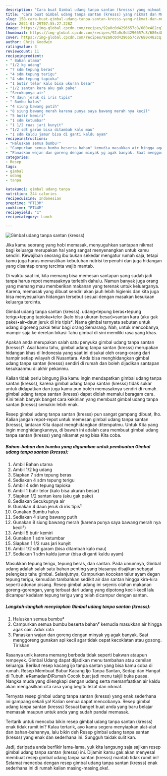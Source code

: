 ```yaml
---
description: "Cara buat Gimbal udang tanpa santan (kresss) yang nikmat dan Mudah Dibuat"
title: "Cara buat Gimbal udang tanpa santan (kresss) yang nikmat dan Mudah Dibuat"
slug: 158-cara-buat-gimbal-udang-tanpa-santan-kresss-yang-nikmat-dan-mudah-dibuat
date: 2021-01-29T07:55:27.228Z
image: https://img-global.cpcdn.com/recipes/92a0c0d4296657c8/680x482cq70/gimbal-udang-tanpa-santan-kresss-foto-resep-utama.jpg
thumbnail: https://img-global.cpcdn.com/recipes/92a0c0d4296657c8/680x482cq70/gimbal-udang-tanpa-santan-kresss-foto-resep-utama.jpg
cover: https://img-global.cpcdn.com/recipes/92a0c0d4296657c8/680x482cq70/gimbal-udang-tanpa-santan-kresss-foto-resep-utama.jpg
author: Chris Goodwin
ratingvalue: 3
reviewcount: 11
recipeingredient:
- " Bahan utama"
- "1/2 kg udang"
- "7 sdm tepung beras"
- "4 sdm tepung terigu"
- "4 sdm tepung tapioka"
- "1 butir telor kalo bisa ukuran besar"
- "1/2 santan kara aku gak pake"
- "Secukupnya air"
- "4 daun jeruk di iris tipis"
- " Bumbu halus"
- "4 siung bawang putih"
- "8 siung bawang merah karena punya saya bawang merah nya kecil"
- "5 butir kemiri"
- "1 sdm ketumbar"
- "1 1/2 ruas jari kunyit"
- "1/2 sdt garam bisa ditambah kalo mau"
- "1 sdm kaldu jamur bisa di ganti kaldu ayam"
recipeinstructions:
- "Haluskan semua bumbu²"
- "Campurkan semua bumbu beserta bahan² kemudia masukkan air hingga agak cair. Aduk rata"
- "Panaskan wajan dan goreng dengan minyak yg agak banyak. Saat menggoreng gunakan api kecil agar tidak cepat kecoklatan atau gosong. Tiriskan"
categories:
- Resep
tags:
- gimbal
- udang
- tanpa

katakunci: gimbal udang tanpa 
nutrition: 244 calories
recipecuisine: Indonesian
preptime: "PT13M"
cooktime: "PT44M"
recipeyield: "1"
recipecategory: Lunch

---
```



![Gimbal udang tanpa santan (kresss)](https://img-global.cpcdn.com/recipes/92a0c0d4296657c8/680x482cq70/gimbal-udang-tanpa-santan-kresss-foto-resep-utama.jpg)

Jika kamu seorang yang hobi memasak, menyuguhkan santapan nikmat bagi keluarga merupakan hal yang sangat menyenangkan untuk kamu sendiri. Kewajiban seorang ibu bukan sekedar mengatur rumah saja, tetapi kamu juga harus memastikan kebutuhan nutrisi terpenuhi dan juga hidangan yang disantap orang tercinta wajib mantab.

Di waktu  saat ini, kita memang bisa memesan santapan yang sudah jadi tanpa harus repot memasaknya terlebih dahulu. Namun banyak juga orang yang memang mau memberikan makanan yang terenak untuk keluarganya. Karena, memasak yang dibuat sendiri akan jauh lebih higienis dan kita juga bisa menyesuaikan hidangan tersebut sesuai dengan masakan kesukaan keluarga tercinta. 

Gimbal udang tanpa santan (kresss). udang•tepung beras•tepung terigu•tepung tapioka•telor (kalo bisa ukuran besar)•santan kara (aku gak pake)•air•daun jeruk di iris tipis². Nama gimbal ternyata sebutan untuk udang digoreng pakai telur bagi orang Semarang. Nah, untuk mencobanya, mampir saja ke deretan lokasi Tahu gimbal di sini memiliki rasa yang khas.

Apakah anda merupakan salah satu penyuka gimbal udang tanpa santan (kresss)?. Asal kamu tahu, gimbal udang tanpa santan (kresss) merupakan hidangan khas di Indonesia yang saat ini disukai oleh orang-orang dari hampir setiap wilayah di Nusantara. Anda bisa menghidangkan gimbal udang tanpa santan (kresss) sendiri di rumah dan boleh dijadikan santapan kesukaanmu di akhir pekanmu.

Kalian tidak perlu bingung jika kamu ingin mendapatkan gimbal udang tanpa santan (kresss), karena gimbal udang tanpa santan (kresss) tidak sukar untuk didapatkan dan juga kamu pun boleh memasaknya sendiri di rumah. gimbal udang tanpa santan (kresss) dapat diolah memalui beragam cara. Kini telah banyak banget cara kekinian yang membuat gimbal udang tanpa santan (kresss) semakin lebih enak.

Resep gimbal udang tanpa santan (kresss) pun sangat gampang dibuat, lho. Kalian jangan repot-repot untuk memesan gimbal udang tanpa santan (kresss), lantaran Kita dapat menghidangkan ditempatmu. Untuk Kita yang ingin menghidangkannya, di bawah ini adalah cara membuat gimbal udang tanpa santan (kresss) yang nikamat yang bisa Kita coba.

<!--inarticleads1-->

##### Bahan-bahan dan bumbu yang digunakan untuk pembuatan Gimbal udang tanpa santan (kresss):

1. Ambil  Bahan utama
1. Ambil 1/2 kg udang
1. Siapkan 7 sdm tepung beras
1. Sediakan 4 sdm tepung terigu
1. Ambil 4 sdm tepung tapioka
1. Ambil 1 butir telor (kalo bisa ukuran besar)
1. Siapkan 1/2 santan kara (aku gak pake)
1. Sediakan Secukupnya air
1. Gunakan 4 daun jeruk di iris tipis²
1. Gunakan  Bumbu halus
1. Sediakan 4 siung bawang putih
1. Gunakan 8 siung bawang merah (karena punya saya bawang merah nya kecil²)
1. Ambil 5 butir kemiri
1. Gunakan 1 sdm ketumbar
1. Siapkan 1 1/2 ruas jari kunyit
1. Ambil 1/2 sdt garam (bisa ditambah kalo mau)
1. Sediakan 1 sdm kaldu jamur (bisa di ganti kaldu ayam)


Masukkan tepung terigu, tepung beras, dan santan. Pada umumnya, Gimbal udang adalah salah satu bahan penting yang biasanya disajikan sebagai pelengkap tahu gimbal. Selanjutnya, Campurkan kocokan telur ayam degan tepung terigu, kemudian tambahkan sedikit air dan santan hingga kira-kira seperti adonan pisang. Resep gimbal udang ini sejenis olahan makanan goreng-gorengan, yang terbuat dari udang yang dipotong kecil-kecil lalu dicampur kedalam tepung terigu yang telah dicampur dengan santan. 

<!--inarticleads2-->

##### Langkah-langkah menyiapkan Gimbal udang tanpa santan (kresss):

1. Haluskan semua bumbu²
1. Campurkan semua bumbu beserta bahan² kemudia masukkan air hingga agak cair. Aduk rata
1. Panaskan wajan dan goreng dengan minyak yg agak banyak. Saat menggoreng gunakan api kecil agar tidak cepat kecoklatan atau gosong. Tiriskan


Rasanya unik karena memang berbeda tidak seperti bakwan ataupun rempeyek. Gimbal Udang dapat dijadikan menu tambahan atau cemilan keluarga. Berikut resep kacang ijo tanpa santan yang bisa kamu coba di rumah. Resep Membuat Bubur Kacang Ijo Tanpa Santan, Sedap dan Hangat di Tubuh. #RamadanDiRumah Cocok buat jadi menu takjil buka puasa. Nangka muda yang dilengkapi dengan udang serta memanfaatkan air kaldu akan mengasilkan cita rasa yang begitu lezat dan nikmat. 

Ternyata resep gimbal udang tanpa santan (kresss) yang enak sederhana ini gampang sekali ya! Kalian semua dapat mencobanya. Resep gimbal udang tanpa santan (kresss) Sesuai banget buat anda yang baru belajar memasak maupun untuk anda yang sudah pandai memasak.

Tertarik untuk mencoba bikin resep gimbal udang tanpa santan (kresss) enak tidak rumit ini? Kalau tertarik, ayo kamu segera menyiapkan alat-alat dan bahan-bahannya, lalu bikin deh Resep gimbal udang tanpa santan (kresss) yang enak dan sederhana ini. Sungguh taidak sulit kan. 

Jadi, daripada anda berfikir lama-lama, yuk kita langsung saja sajikan resep gimbal udang tanpa santan (kresss) ini. Dijamin kamu gak akan menyesal membuat resep gimbal udang tanpa santan (kresss) mantab tidak rumit ini! Selamat mencoba dengan resep gimbal udang tanpa santan (kresss) enak sederhana ini di rumah kalian masing-masing,oke!.


